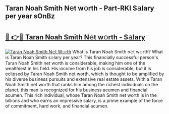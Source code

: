 ## Taran Noah Smith N𝚎t w𝚘rth - Part-RKI S𝚊lary per year sOnBz

# <h2><a href="http://gc2tqp.nevu.top/?p=Taran+Noah+Smith">🔗 👉🔴 Taran Noah Smith N𝚎t w𝚘rth - S𝚊lary</a></h2>

[![Taran Noah Smith N𝚎t W𝚘rth](https://i.imgur.com/Oavwk0R.jpeg)](http://gc2tqp.nevu.top/?p=Taran+Noah+Smith)
What is Taran Noah Smith n𝚎t w𝚘rth? What is Taran Noah Smith s𝚊lary per year?
This financially successful person's Taran Noah Smith net worth is considerable, making him one of the wealthiest in his field. His income from his job is considerable, but it is eclipsed by Taran Noah Smith net worth, which is thought to be amplified by his diverse business pursuits and extensive real estate assets. With a Taran Noah Smith net worth that ranks him among the richest individuals on the planet, this man is recognized for his business acumen and financial acumen. This rich individual, whose Taran Noah Smith net worth is in the billions and who earns an impressive salary, is a prime example of the force of commitment, hard work, and financial acumen.
